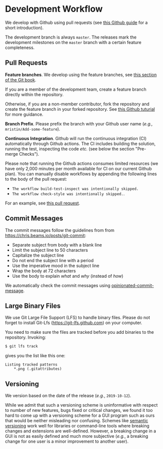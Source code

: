# Development Workflow

We develop with Github using pull requests (see [this Github guide](
https://guides.github.com/introduction/flow/) for a short introduction). 

The development branch is always `master`. The releases mark the development 
milestones on the `master` branch with a certain feature completeness.

## Pull Requests

**Feature branches**. We develop using the feature branches, see [this section 
of the Git book](
https://git-scm.com/book/en/v2/Git-Branching-Branching-Workflows
).

If you are a member of the development team, create a feature branch directly
within the repository.

Otherwise, if you are a non-member contributor, fork the repository and create
the feature branch in your forked repository. See [this Github tuturial](
https://help.github.com/en/github/collaborating-with-issues-and-pull-requests/creating-a-pull-request-from-a-fork
) for more guidance. 

**Branch Prefix**. Please prefix the branch with your Github user name 
(*e.g.,* `mristin/Add-some-feature`).

**Continuous Integration**. Github will run the continuous integration (CI) automatically through Github 
actions. The CI includes building the solution, running the test, inspecting
the code *etc.* (see below the section "Pre-merge Checks").

Please note that running the Github actions consumes limited resources (we have only 2,000 minutes
per month available for CI on our current Github plan). You can manually disable workflows
by appending the following lines to the body of the pull request:
* `The workflow build-test-inspect was intentionally skipped.`
* `The workflow check-style was intentionally skipped.`.

For an example, see [this pull request](
https://github.com/admin-shell-io/aasx-package-explorer/pull/94
).

## Commit Messages

The commit messages follow the guidelines from 
from https://chris.beams.io/posts/git-commit:

* Separate subject from body with a blank line
* Limit the subject line to 50 characters
* Capitalize the subject line
* Do not end the subject line with a period
* Use the imperative mood in the subject line
* Wrap the body at 72 characters
* Use the body to explain *what* and *why* (instead of *how*)

We automatically check the commit messages using [opinionated-commit-message](
https://github.com/mristin/opinionated-commit-message
).

## Large Binary Files

We use Git Large File Support (LFS) to handle binary files. Please do not forget
to install Git-Lfs (https://git-lfs.github.com) on your computer.

You need to make sure the files are tracked before you add binaries to the 
repository. Invoking:
```bash
$ git lfs track
```
gives you the list like this one:
```
Listing tracked patterns
    *.png (.gitattributes)
```

## Versioning

We version based on the date of the release (*e.g.*, `2019-10-12`). 

While we admit that such a versioning scheme is uninformative with respect to 
number of new features, bugs fixed or critical changes, we found it too hard to 
come up with a versioning scheme for a GUI program such as ours that would be 
neither misleading nor confusing. Schemes like [semantic versioning](
https://semver.org) work well for libraries or command-line tools where breaking
changes and extensions are well-defined. However, a breaking change in a GUI is
not as easily defined and much more subjective (*e.g.*, a breaking change for 
one user is a minor improvement to another user).

